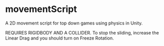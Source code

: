 # movementScript
A 2D movement script for top down games using physics in Unity.

REQUIRES RIGIDBODY AND A COLLIDER.
To stop the sliding, increase the Linear Drag and you should turn on Freeze Rotation. 
